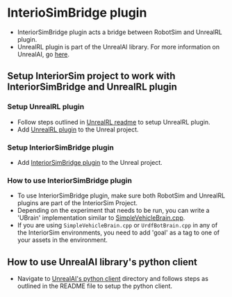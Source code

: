 # InterioSimBridge plugin
- InteriorSimBridge plugin acts a bridge between RobotSim and UnrealRL plugin.
- UnrealRL plugin is part of the UnrealAI library. For more information on UnrealAI, go [here](../code/thirdparty/unreal-ai/README.md).

## Setup InteriorSim project to work with InteriorSimBridge and UnrealRL plugin

### Setup UnrealRL plugin
- Follow steps outlined in [UnrealRL readme](../code/thirdparty/unreal-ai/README.md) to setup UnrealRL plugin.
- Add [UnrealRL plugin](../code/thirdparty/unreal-ai/unreal/Plugins/UnrealRL) to the Unreal project.

### Setup InteriorSimBridge plugin
- Add [InteriorSimBridge plugin](../code/unreal_plugins/InteriorSimBridge) to the Unreal project.

### How to use InteriorSimBridge plugin

- To use InteriorSimBridge plugin, make sure both RobotSim and UnrealRL plugins are part of the InteriorSim Project.
- Depending on the experiment that needs to be run, you can write a 'UBrain' implementation similar to [SimpleVehicleBrain.cpp](../code/unreal_plugins/InteriorSimBridge/Source/InteriorSimBridge/SimpleVehicleBrain.cpp).
- If you are using `SimpleVehicleBrain.cpp` or `UrdfBotBrain.cpp` in any of the InteriorSim environments, you need to add 'goal' as a tag to one of your assets in the environment.

## How to use UnrealAI library's python client
- Navigate to [UnrealAI's python client](../code/thirdparty/unreal-ai/client/python) directory and follows steps as outlined in the README file to setup the python client.
